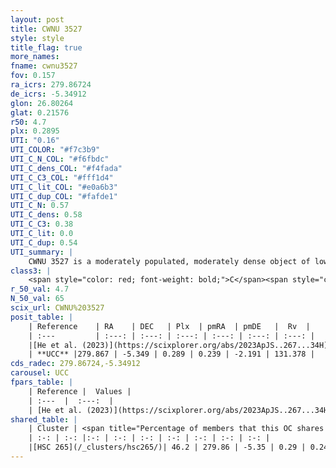 ```yaml
---
layout: post
title: CWNU 3527
style: style
title_flag: true
more_names: 
fname: cwnu3527
fov: 0.157
ra_icrs: 279.86724
de_icrs: -5.34912
glon: 26.80264
glat: 0.21576
r50: 4.7
plx: 0.2895
UTI: "0.16"
UTI_COLOR: "#f7c3b9"
UTI_C_N_COL: "#f6fbdc"
UTI_C_dens_COL: "#f4fada"
UTI_C_C3_COL: "#fff1d4"
UTI_C_lit_COL: "#e0a6b3"
UTI_C_dup_COL: "#fafde1"
UTI_C_N: 0.57
UTI_C_dens: 0.58
UTI_C_C3: 0.38
UTI_C_lit: 0.0
UTI_C_dup: 0.54
UTI_summary: |
    CWNU 3527 is a moderately populated, moderately dense object of low C3 quality. It was recently reported in the literature.<br><br>This is likely a unique object, which shares a moderate percentage of members with at least one previously reported entry.
class3: |
    <span style="color: red; font-weight: bold;">C</span><span style="color: #FFC300; font-weight: bold;">B</span>
r_50_val: 4.7
N_50_val: 65
scix_url: CWNU%203527
posit_table: |
    | Reference    | RA    | DEC   | Plx  | pmRA  | pmDE   |  Rv  |
    | :---         | :---: | :---: | :---: | :---: | :---: | :---: |
    |[He et al. (2023)](https://scixplorer.org/abs/2023ApJS..267...34H) | 279.867 | -5.356 | 0.294 | 0.24 | -2.2 | 88.61 |
    | **UCC** |279.867 | -5.349 | 0.289 | 0.239 | -2.191 | 131.378 | 
cds_radec: 279.86724,-5.34912
carousel: UCC
fpars_table: |
    | Reference |  Values |
    | :---  |  :---:  |
    | [He et al. (2023)](https://scixplorer.org/abs/2023ApJS..267...34H) | `A0=4.2, m-M=12.3, logA=8.0` |
shared_table: |
    | Cluster | <span title="Percentage of members that this OC shares with the ones listed">%</span>   | RA   | DEC   | Plx   | pmRA  | pmDE  | Rv | UTI |
    | :-: | :-: |:-: | :-: | :-: | :-: | :-: | :-: | :-: |
    |[HSC 265](/_clusters/hsc265/)| 46.2 | 279.86 | -5.35 | 0.29 | 0.24 | -2.2 | 131.38 |0.44 |
---
```


